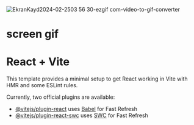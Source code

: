 
![EkranKayd2024-02-2503 56 30-ezgif com-video-to-gif-converter](https://github.com/1989zlm/e-commers-redux-react-toolk-t-/assets/146070651/26dde994-89d0-4aab-96f0-cd05435bce90)

# screen gif




# React + Vite

This template provides a minimal setup to get React working in Vite with HMR and some ESLint rules.

Currently, two official plugins are available:

- [@vitejs/plugin-react](https://github.com/vitejs/vite-plugin-react/blob/main/packages/plugin-react/README.md) uses [Babel](https://babeljs.io/) for Fast Refresh
- [@vitejs/plugin-react-swc](https://github.com/vitejs/vite-plugin-react-swc) uses [SWC](https://swc.rs/) for Fast Refresh
